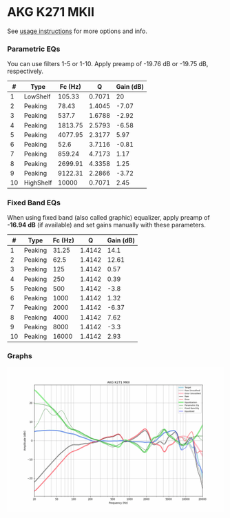 # AKG K271 MKII
See [usage instructions](https://github.com/jaakkopasanen/AutoEq#usage) for more options and info.

### Parametric EQs
You can use filters 1-5 or 1-10. Apply preamp of -19.76 dB or -19.75 dB, respectively.

|   # | Type      |   Fc (Hz) |      Q |   Gain (dB) |
|-----|-----------|-----------|--------|-------------|
|   1 | LowShelf  |    105.33 | 0.7071 |       20    |
|   2 | Peaking   |     78.43 | 1.4045 |       -7.07 |
|   3 | Peaking   |    537.7  | 1.6788 |       -2.92 |
|   4 | Peaking   |   1813.75 | 2.5793 |       -6.58 |
|   5 | Peaking   |   4077.95 | 2.3177 |        5.97 |
|   6 | Peaking   |     52.6  | 3.7116 |       -0.81 |
|   7 | Peaking   |    859.24 | 4.7173 |        1.17 |
|   8 | Peaking   |   2699.91 | 4.3358 |        1.25 |
|   9 | Peaking   |   9122.31 | 2.2866 |       -3.72 |
|  10 | HighShelf |  10000    | 0.7071 |        2.45 |

### Fixed Band EQs
When using fixed band (also called graphic) equalizer, apply preamp of **-16.94 dB** (if available) and set gains manually with these parameters.

|   # | Type    |   Fc (Hz) |      Q |   Gain (dB) |
|-----|---------|-----------|--------|-------------|
|   1 | Peaking |     31.25 | 1.4142 |       14.1  |
|   2 | Peaking |     62.5  | 1.4142 |       12.61 |
|   3 | Peaking |    125    | 1.4142 |        0.57 |
|   4 | Peaking |    250    | 1.4142 |        0.39 |
|   5 | Peaking |    500    | 1.4142 |       -3.8  |
|   6 | Peaking |   1000    | 1.4142 |        1.32 |
|   7 | Peaking |   2000    | 1.4142 |       -6.37 |
|   8 | Peaking |   4000    | 1.4142 |        7.62 |
|   9 | Peaking |   8000    | 1.4142 |       -3.3  |
|  10 | Peaking |  16000    | 1.4142 |        2.93 |

### Graphs
![](./AKG%20K271%20MKII.png)
